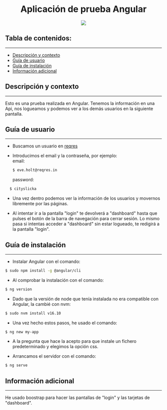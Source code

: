 <h1 align="center">Aplicación de prueba Angular</h1>
<p align="center"><img src="https://viterbit-careers-site.cdn.viterb.it/ozpi8csg7sp/603e5ecef0a9c797521604.png"/></p>

## Tabla de contenidos:

---

- [Descripción y contexto](#descripción-y-contexto)
- [Guía de usuario](#guía-de-usuario)
- [Guía de instalación](#guía-de-instalación)
- [Información adicional](#información-adicional)

## Descripción y contexto

---

Esto es una prueba realizada en Angular. Tenemos la información en una Api, nos logueamos y podemos ver a los demás usuarios en la siguiente pantalla.

## Guía de usuario

---

- Buscamos un usuario en [reqres](https://reqres.in/)

- Introducimos el email y la contraseña,
  por ejemplo:  
   email:

  ```bash
  $ eve.holt@reqres.in
  ```

  password:

```bash
  $ cityslicka
```

- Una vez dentro podemos ver la información de los usuarios y movernos libremente por las páginas.

- Al intentar ir a la pantalla "login" te devolverá a "dashboard" hasta que pulses el botón de la barra de navegación para cerrar sesión. Lo mismo pasa si intentas acceder a "dashboard" sin estar logueado, te redigirá a la pantalla "login".

## Guía de instalación

---

- Instalar Angular con el comando:

```bash
$ sudo npm install -g @angular/cli
```

- Al comprobar la instalación con el comando:

```bash
$ ng version
```

- Dado que la versión de node que tenía instalada no era compatible con Angular, la cambié con nvm:

```bash
$ sudo nvm install v16.10
```

- Una vez hecho estos pasos, he usado el comando:

```bash
$ ng new my-app
```

- A la pregunta que hace la acepto para que instale un fichero predeterminado y elegimos la opción css.

- Arrancamos el servidor con el comando:

```bash
$ ng serve
```

## Información adicional

---

He usado boostrap para hacer las pantallas de "login" y las tarjetas de "dashboard".
